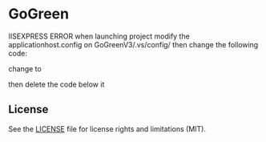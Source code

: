 # GoGreen

IISEXPRESS ERROR when launching project
modify the applicationhost.config on GoGreenV3/.vs/config/ then change the following code:

<binding protocol="https" bindingInformation="*:44300:localhost" />
change to
<binding protocol="https" bindingInformation="*:44300:*" />

then delete the code below it
<binding protocol="http" bindingInformation="*:5425:localhost" />

## License

See the [LICENSE](LICENSE.md) file for license rights and limitations (MIT).
